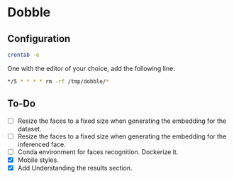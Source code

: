# Dobble

## Configuration

```bash
crontab -e
```

One with the editor of your choice, add the following line:

```bash
*/5 * * * * rm -rf /tmp/dobble/*
```

## To-Do

- [ ] Resize the faces to a fixed size when generating the embedding for the dataset.
- [ ] Resize the faces to a fixed size when generating the embedding for the inferenced face.
- [ ] Conda environment for faces recognition. Dockerize it.
- [x] Mobile styles.
- [x] Add Understanding the results section.